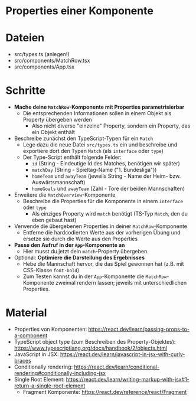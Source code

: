 # Properties einer Komponente

# Dateien

- src/types.ts (anlegen!)
- src/components/MatchRow.tsx
- src/components/App.tsx

# Schritte

- **Mache deine `MatchRow`-Komponente mit Properties parametrisierbar**
  - Die entsprechenden Informationen sollen in einem Objekt als Property übergeben werden
    - Also nicht diverse "einzelne" Property, sondern ein Property, das ein Objekt enthält
- Beschreibe zunächst den TypeScript-Typen für ein `Match`
  - Lege dazu die neue Datei `src/types.ts` ein und beschreibe und exportiere dort den Typen `Match` (als `interface` oder `type`)
  - Der Type-Script enthält folgende Felder:
    - `id` (String - Eindeutige Id des Matches, benötigen wir später)
    - `matchDay` (String - Spieltag-Name ("1. Bundesliga"))
    - `homeTeam` und `awayTeam` (jeweils String - Name der Heim- bzw. Auswärtsmannschaft)
    - `homeGoals` und `awayTeam` (Zahl - Tore der beiden Mannschaften)
- Erweitere die `MatchOverview`-Komponente
  - Beschreibe die Properties für die Komponente in einem `interface` oder `type`
    - Als einziges Property wird `match` benötigt (TS-Typ `Match`, den du eben gebaut hast)
- Verwende die übergebenen Properties in deiner `MatchRow`-Komponente
    - Entferne die hardcodierten Werte aus der vorherigen Übung und ersetze sie durch die Werte aus den Properties
- **Passe den Aufruf in der `App`-Komponente an**
    - Hier musst du jetzt dein `match`-Property übergeben. 
- Optional: **Optimiere die Darstellung des Ergebnisses**
  - Hebe die Mannschaft hervor, die das Spiel gewonnen hat (z.B. mit CSS-Klasse `font-bold`)
  - Zum Testen kannst du in der `App`-Komponente die `MatchRow`-Komponente zweimal rendern lassen; jeweils mit unterschiedlichen Properties.

# Material

- Properties von Komponenten: https://react.dev/learn/passing-props-to-a-component
- TypeScript object type (zum Beschreiben des Property-Objektes): https://www.typescriptlang.org/docs/handbook/2/objects.html
- JavaScript in JSX: https://react.dev/learn/javascript-in-jsx-with-curly-braces
- Conditionally rendering: https://react.dev/learn/conditional-rendering#conditionally-including-jsx
- Single Root Element: https://react.dev/learn/writing-markup-with-jsx#1-return-a-single-root-element
    - Fragment Komponente: https://react.dev/reference/react/Fragment

